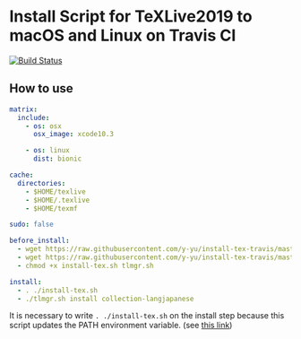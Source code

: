 Install Script for TeXLive2019 to macOS and Linux on Travis CI
==============================================================

[![Build Status](https://travis-ci.org/y-yu/install-tex-travis.svg?branch=master)](https://travis-ci.org/y-yu/install-tex-travis)

## How to use

```yml
matrix:
  include:
    - os: osx
      osx_image: xcode10.3

    - os: linux
      dist: bionic

cache:
  directories:
    - $HOME/texlive
    - $HOME/.texlive
    - $HOME/texmf

sudo: false

before_install:
  - wget https://raw.githubusercontent.com/y-yu/install-tex-travis/master/install-tex.sh
  - wget https://raw.githubusercontent.com/y-yu/install-tex-travis/master/tlmgr.sh
  - chmod +x install-tex.sh tlmgr.sh

install:
  - . ./install-tex.sh
  - ./tlmgr.sh install collection-langjapanese
```

It is necessary to write `. ./install-tex.sh` on the install step because
this script updates the PATH environment variable. (see [this link](http://stackoverflow.com/a/23936826))
